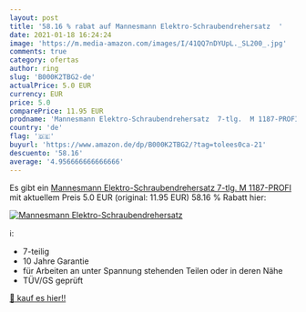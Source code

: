 ```yaml
---
layout: post
title: '58.16 % rabat auf Mannesmann Elektro-Schraubendrehersatz  '
date: 2021-01-18 16:24:24
image: 'https://m.media-amazon.com/images/I/41QQ7nDYUpL._SL200_.jpg'
comments: true
category: ofertas
author: ring
slug: 'B000K2TBG2-de'
actualPrice: 5.0 EUR
currency: EUR
price: 5.0
comparePrice: 11.95 EUR
prodname: 'Mannesmann Elektro-Schraubendrehersatz  7-tlg.  M 1187-PROFI'
country: 'de'
flag: '🇩🇪'
buyurl: 'https://www.amazon.de/dp/B000K2TBG2/?tag=tolees0ca-21'
descuento: '58.16'
average: '4.956666666666666'
---
```


Es gibt ein [Mannesmann Elektro-Schraubendrehersatz  7-tlg.  M 1187-PROFI](https://www.amazon.de/dp/B000K2TBG2/?tag=tolees0ca-21) mit aktuellem Preis 5.0 EUR (original: 11.95 EUR) 58.16 % Rabatt hier:

[![Mannesmann Elektro-Schraubendrehersatz  ](https://m.media-amazon.com/images/I/41QQ7nDYUpL._SL200_.jpg)](https://www.amazon.de/dp/B000K2TBG2/?tag=tolees0ca-21)

ℹ️:

- 7-teilig
- 10 Jahre Garantie
- für Arbeiten an unter Spannung stehenden Teilen oder in deren Nähe
- TÜV/GS geprüft

[🛒 kauf es hier!!](https://www.amazon.de/dp/B000K2TBG2/?tag=tolees0ca-21)
